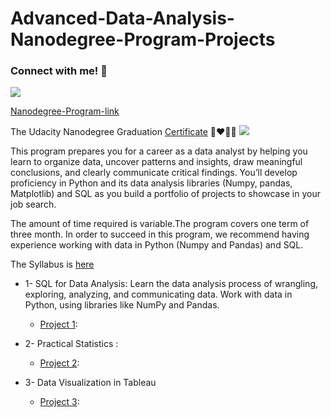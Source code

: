 # Advanced-Data-Analysis-Nanodegree-Program-Projects

### Connect with me! 💼
[<img src="https://img.shields.io/badge/linkedin-%230077B5.svg?&style=for-the-badge&logo=linkedin&logoColor=white" />](https://www.linkedin.com/in/abdallah-el-sawy/)


[Nanodegree-Program-link](https://www.udacity.com/course/data-analyst-nanodegree--nd002?utm_source=gsem_brand&utm_medium=ads_r&utm_campaign=12907727449_c&utm_term=121152419906&utm_keyword=%2Bnanodegree%20%2Bdata%20%2Banalysis_b&gclid=CjwKCAiAprGRBhBgEiwANJEY7Hs25KGK_zCyA6Hr5fiy0Jfjjy_V_GW1Th2BkziH5Cc2S5YUjREhahoCOEoQAvD_BwE)

The Udacity Nanodegree Graduation [Certificate](https:) 🥰❤️🧑‍🎓
![](Graduation_Certificate.jpg)




This program prepares you for a career as a data analyst by helping you learn to organize data, uncover patterns and insights, draw meaningful conclusions, and clearly communicate critical findings. You’ll develop proficiency in Python and its data analysis libraries (Numpy, pandas, Matplotlib) and SQL as you build a portfolio of projects to showcase in your job search. 

The amount of time required is variable.The program covers one term of three month. In order to succeed in this program, we recommend having experience working with data in Python (Numpy and Pandas) and SQL.

The Syllabus is [here](https://d20vrrgs8k4bvw.cloudfront.net/documents/en-US/nd002-syllabus_2018-June_v9.pdf)

- 1-  SQL for Data Analysis:
Learn the data analysis process of wrangling, exploring, analyzing, and communicating data. Work with data in
Python, using libraries like NumPy and Pandas.
    * [Project 1](https://github.com/abdallah-elsawy/Advanced-Data-Analysis-Nanodegree-Program-Projects/tree/main/1-%20Query%20a%20Digital%20Music%20Store%20Database):  

- 2-  Practical Statistics :
    * [Project 2](https://github.com/abdallah-elsawy/Advanced-Data-Analysis-Nanodegree-Program-Projects/tree/main/2-%20Analyze%20A-B%20Test-Results):  

- 3- Data Visualization in Tableau
    * [Project 3](https://github.com/abdallah-elsawy/Advanced-Data-Analysis-Nanodegree-Program-Projects/tree/main/3-%20Data%20Visualization%20project%20using%20Tableau):  


